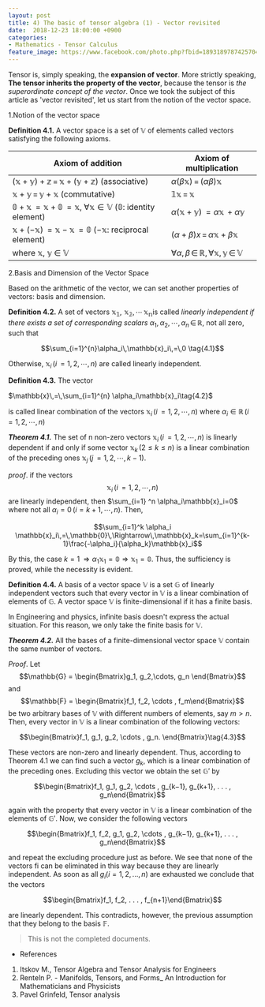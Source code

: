 ```yaml
---
layout: post
title: 4) The basic of tensor algebra (1) - Vector revisited
date:  2018-12-23 18:00:00 +0900
categories:
- Mathematics - Tensor Calculus
feature_image: https://www.facebook.com/photo.php?fbid=1893189787425704&set=a.1893187554092594&type=3&theater
---
```


Tensor is, simply speaking, the **expansion of vector**.  More strictly speaking, **The tensor inherits the property of the vector**, because the tensor is *the superordinate concept of the vector*. Once we took the subject of this article as 'vector revisited', let us start from the notion of the vector space.

 1.Notion of the vector space

**Definition 4.1.** A vector space is a set of $\mathbb{V}$ of elements called vectors satisfying the following axioms.

| Axiom of addition                                            | Axiom of multiplication                                      |
| ------------------------------------------------------------ | ------------------------------------------------------------ |
| $\mathbb{(x+y)+z}\,=\,\mathbb{x+(y+z)}$ (associative)        | $\alpha(\beta \mathbb{x})\,=\,(\alpha \beta)\mathbb{x}$      |
| $\mathbb{x} + \mathbb{y}\,=\,\mathbb{y} + \mathbb{x}$ (commutative) | $\mathbb{1 x}\,=\,\mathbb{x}$                                |
| $\mathbb{0+x}\,=\mathbb{x+0}\,=\mathbb{x}$, $\forall \mathbb{x} \in \mathbb{V}$ ($\mathbb{0}$: identity element) | $\alpha(\mathbb{x+y})\,=\alpha\mathbb{x}\,+\alpha\mathbb{y}$ |
| $\mathbb{x+(-x)}\,=\mathbb{x-x}\,=\mathbb{0}$  ($-\mathbb{x}$: reciprocal element) | $(\alpha+\beta)x\,=\,\alpha\mathbb{x}+\beta\mathbb{x}$       |
| where $\mathbb{x}$,  $\mathbb{y}$ $\in$ $\mathbb{V}$         | $\forall \alpha,\,\beta\,\in\,\mathbb{R},\,\forall \mathbb{x},\,\mathbb{y}\,\in\,\mathbb{V}$ |

 2.Basis and Dimension of the Vector Space

Based on the arithmetic of the vector, we can set another properties of vectors: basis and dimension.

**Definition 4.2.** A set of vectors $\mathbb{x_1,\,\,x_2,\,\cdots\,x_n}​$ is called *linearly independent if there exists a set of corresponding scalars* ${\alpha}_1,\,{\alpha}_2,\,\cdots,\,{\alpha}_n\,\in\,\mathbb{R}​$, not all zero, such that

$$\sum_{i=1}^{n}\alpha_i\,\mathbb{x}_i\,=\,0 \tag{4.1}$$

Otherwise, $\mathbb{x}_i\,(i\,=1,2,\cdots,n)$ are called linearly independent.

**Definition 4.3.** The vector

$\mathbb{x}\,=\,\sum_{i=1}^{n} \alpha_i\mathbb{x}_i\tag{4.2}$

is called linear combination of the vectors $\mathbb{x}_i\,(i\,=1,2,\cdots,n)$ where $\alpha_i\in\mathbb{R}\, (i\,=1,2,\cdots,n)$

***Theorem 4.1.*** The set of n non-zero vectors $\mathbb{x}_i\,(i\,=1,2,\cdots,n)$ is linearly dependent if and only if some vector $\mathbb{x}_k\,(2≤k≤n)$ is a linear combination of the preceding ones $\mathbb{x}_j\,(j\,=1,2,\cdots,k-1)$.

*proof*. if the vectors $$\mathbb{x}_i\,(i\,=1,2,\cdots,n)$$ are linearly independent, then $\sum_{i=1} ^n \alpha_i\mathbb{x}_i=0$  where not all $\alpha_i=0\,(i=k+1,\cdots,n)$. Then,

$$\sum_{i=1}^k \alpha_i \mathbb{x}_i\,=\,\mathbb{0}\,\Rightarrow\,\mathbb{x}_k=\sum_{i=1}^{k-1}\frac{-\alpha_i}{\alpha_k}\mathbb{x}_i$$

By this, the case $k=1\,\Rightarrow \alpha_1 \mathbb{x}_1=\mathbb{0} \Rightarrow \mathbb{x}_1=\mathbb{0}$. Thus, the sufficiency is proved, while the necessity is evident.

**Definition 4.4.**  A basis of a vector space $\mathbb{V}$ is a set $\mathbb{G}$ of linearly independent vectors such that every vector in $\mathbb{V}$ is a linear combination of elements of $\mathbb{G}$. A vector space $\mathbb{V}$ is finite-dimensional if it has a finite basis.

In Engineering and physics, infinite basis doesn't express the actual situation. For this reason, we only take the finite basis for $\mathbb{V}$. 

***Theorem 4.2.*** All the bases of a finite-dimensional vector space $\mathbb{V}$ contain the same number of vectors.

*Proof*. Let $$\mathbb{G} = \begin{Bmatrix}g_1, g_2,\cdots, g_n \end{Bmatrix}$$ and $$\mathbb{F} = \begin{Bmatrix}f_1, f_2, \cdots , f_m\end{Bmatrix}$$ be two arbitrary bases of $\mathbb{V}$ with different numbers of elements, say $m >n$. Then, every vector in $\mathbb{V}$ is a linear combination of the following vectors:

$$\begin{Bmatrix}f_1, g_1, g_2, \cdots , g_n. \end{Bmatrix}\tag{4.3}$$

These vectors are non-zero and linearly dependent. Thus, according to Theorem 4.1 we can find such a vector $g_k$, which is a linear combination of the preceding ones. Excluding this vector we obtain the set $\mathbb{G}'$ by

$$\begin{Bmatrix}f_1, g_1, g_2, \cdots , g_{k−1}, g_{k+1}, . . . , g_n\end{Bmatrix}$$

again with the property that every vector in $\mathbb{V}$ is a linear combination of the elements of $\mathbb{G}'$. Now, we consider the following vectors

$$\begin{Bmatrix}f_1, f_2, g_1, g_2, \cdots , g_{k−1}, g_{k+1}, . . . , g_n\end{Bmatrix}$$

and repeat the excluding procedure just as before. We see that none of the vectors fi can be eliminated in this way because they are linearly independent. As soon as all $g_i (i = 1, 2, . . ., n)$ are exhausted we conclude that the vectors

$$\begin{Bmatrix}f_1, f_2, . . . , f_{n+1}\end{Bmatrix}$$

are linearly dependent. This contradicts, however, the previous assumption that they belong to the basis $\mathbb{F}$.



> This is not the completed documents.




* References

1. Itskov M., Tensor Algebra and Tensor Analysis for Engineers
2. Renteln P. - Manifolds, Tensors, and Forms_ An Introduction for Mathematicians and Physicists
3. Pavel Grinfeld, Tensor analysis

